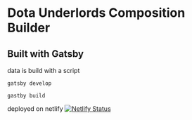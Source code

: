# Dota Underlords Composition Builder

## Built with Gatsby

data is build with a script

`gatsby develop`

`gastby build`

deployed on netlify
[![Netlify Status](https://api.netlify.com/api/v1/badges/00af88d2-43c3-4802-a892-9bf55f60f793/deploy-status)](https://app.netlify.com/sites/dreamy-jones-394906/deploys)
